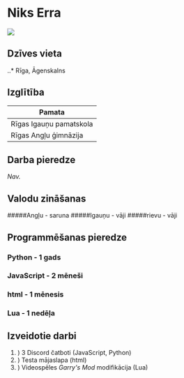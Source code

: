 # Niks Erra
![](https://lastfm.freetls.fastly.net/i/u/ar0/3c54d32ddc5118aeb92fe88f3434a00f.png)
## Dzīves vieta
..* Rīga, Āgenskalns
## Izglītība
|Pamata|
|---|
|Rīgas Igauņu pamatskola|
|Rīgas Angļu ģimnāzija|
## Darba pieredze
_Nav._

## Valodu zināšanas
#####Angļu - saruna
#####Igauņu - vāji
#####rievu - vāji

## Programmēšanas pieredze
### Python - 1 gads
### JavaScript - 2 mēneši
### html - 1 mēnesis
### Lua - 1 nedēļa

## Izveidotie darbi

1. ) 3 Discord čatboti (JavaScript, Python)
2. ) Testa mājaslapa (html)
3. ) Videospēles _Garry's Mod_ modifikācija (Lua)